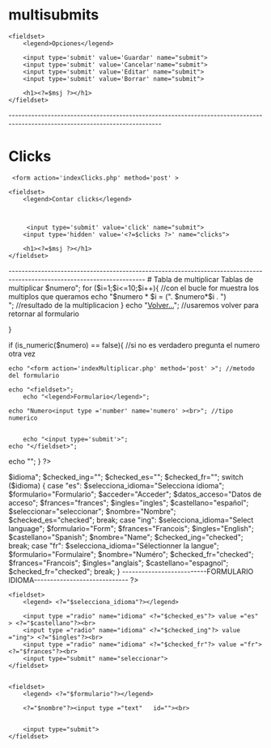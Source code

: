 # multisubmits

<?php

$opcion=$_POST['submit'];

switch ($opcion) {
    case "Guardar":
        $msj = "Has realizado click en guardar";
        break;
    case "Cancelar":
        $msj = "Has realizado click en cancelar";
        break;
    case "Editar":
        $msj = "Has realizado click en editar";
        break;
    case "Borrar":
        $msj = "Has realizado click en borrar";
        break;
    default:
        $msj="No has realizado ningun click";
        break;
}

?>
<!doctype html>
<html lng="en">
<head>
    <meta charset="UTF-8">
    <meta name="viewport"
          content="width=device-width, user-scalable=no, initial-scale=1.0, maximum-scale=1.0, minimum-scale=1.0">
    <meta http-equiv="X-UA-Compatible" content="ie=edge">
    <title>Document</title>
</head>
<body>



<form action='indexMultisubmit.php' method='post' >

    <fieldset>
        <legend>Opciones</legend>

        <input type='submit' value='Guardar' name="submit">
        <input type='submit' value='Cancelar'name="submit">
        <input type='submit' value='Editar' name="submit">
        <input type='submit' value='Borrar' name="submit">

        <h1><?=$msj ?></h1>
    </fieldset>
</form>




</body>
</html>
-----------------------------------------------------------------------------------------------------------------------------

# Clicks

<?php
$clicks=0;
if (isset ($_POST['submit'])){
    $clicks=$_POST['clicks'];
    $clicks++;

    $msj ="Has realizado $clicks click";
}
else
    $msj="Primer acceso reiniciamos clicks a 0";



?>
<!doctype html>
<html lng="en">
<head>
    <meta charset="UTF-8">
    <meta name="viewport"
          content="width=device-width, user-scalable=no, initial-scale=1.0, maximum-scale=1.0, minimum-scale=1.0">
    <meta http-equiv="X-UA-Compatible" content="ie=edge">
    <title>Document</title>
</head>
<body>



     <form action='indexClicks.php' method='post' >

    <fieldset>
        <legend>Contar clicks</legend>



         <input type='submit' value='click' name="submit">
        <input type='hidden' value='<?=$clicks ?>' name="clicks">

        <h1><?=$msj ?></h1>
    </fieldset>
</form>




</body>
</html>
------------------------------------------------------------------------------------------------------------------------
# Tabla de multiplicar


<?php
$numero= htmlspecialchars($_POST['numero']);//variable numero que se le pasa por post  (name)
?>
<!doctype html>
<html lng="en">
<head>
    <meta charset="UTF-8">
    <meta name="viewport"
          content="width=device-width, user-scalable=no, initial-scale=1.0, maximum-scale=1.0, minimum-scale=1.0">
    <meta http-equiv="X-UA-Compatible" content="ie=edge">
    <title>Document</title>
</head>
<body>
<?php
if( is_numeric($numero)== true) { //si tiene un numero definido antes mostrara la tabla
    echo "<h1>Tablas de multiplicar $numero</h1>";
    for ($i=1;$i<=10;$i++){ //con el bucle for muestra los multiplos que queramos
        echo "$numero * $i = (". $numero*$i . ")<br />"; //resultado de la multiplicacion
    }
    echo "<a href='indexMultiplicar.php'>Volver...</a>"; //usaremos volver para retornar al formulario

}

if (is_numeric($numero) == false){ //si no es verdadero pregunta el numero otra vez

    echo "<form action='indexMultiplicar.php' method='post' >"; //metodo del formulario

    echo "<fieldset>";
        echo "<legend>Formulario</legend>";

    echo "Numero<input type ='number' name='numero' ><br>"; //tipo numerico


        echo "<input type='submit'>";
    echo "</fieldset>";
echo "</form>";
}
?>


</body>
</html>

<?php

$idioma=$_POST['idioma'] ?? "es";
echo "<h1>$idioma</h1>";
$checked_ing="";
$checked_es="";
$checked_fr="";
switch ($idioma) {
    case "es":
        $selecciona_idioma="Selecciona idioma";
        $formulario="Formulario";
        $acceder="Acceder";
        $datos_acceso="Datos de acceso";
        $frances="frances";
        $ingles="ingles";
        $castellano="español";
        $seleccionar="seleccionar";
        $nombre="Nombre";
        $checked_es="checked";

        break;
    case "ing":
        $selecciona_idioma="Select language";
        $formulario="Form";
        $frances="Francois";
        $ingles="English";
        $castellano="Spanish";
        $nombre="Name";
        $checked_ing="checked";
        break;
    case "fr":
        $selecciona_idioma="Sélectionner la langue";
        $formulario="Formulaire";
        $nombre="Numéro";
        $checked_fr="checked";
        $frances="Francois";
        $ingles="anglais";
        $castellano="espagnol";
        $checked_fr="checked";
        break;



}

--------------------------FORMULARIO IDIOMA-----------------------------

?>
<!doctype html>
<html lang="en" >
<head>
    <meta charset="UTF-8">
    <meta name="viewport"
          content="width=device-width, user-scalable=no, initial-scale=1.0, maximum-scale=1.0, minimum-scale=1.0">
    <meta http-equiv="X-UA-Compatible" content="ie=edge">
    <title>Document</title>
</head>
<body>
<form action="indexIdioma.php" method="post" >


    <fieldset>
        <legend> <?="$selecciona_idioma"?></legend>

        <input type ="radio" name="idioma" <?="$checked_es"?> value ="es" > <?="$castellano"?><br>
        <input type ="radio" name="idioma" <?="$checked_ing"?> value ="ing"> <?="$ingles"?><br>
        <input type ="radio" name="idioma" <?="$checked_fr"?> value ="fr"> <?="$frances"?><br>
        <input type="submit" name="seleccionar">
    </fieldset>


    <fieldset>
        <legend> <?="$formulario"?></legend>

        <?="$nombre"?><input type ="text"   id=""><br>


        <input type="submit">
    </fieldset>
</form>


</body>
</html>

